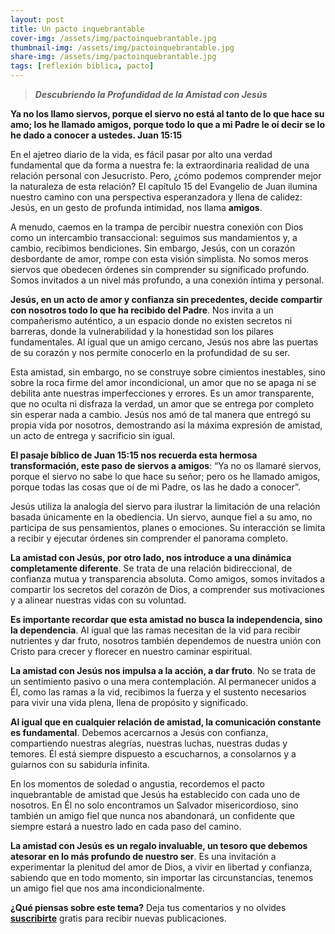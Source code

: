 ```yaml
---
layout: post
title: Un pacto inquebrantable
cover-img: /assets/img/pactoinquebrantable.jpg
thumbnail-img: /assets/img/pactoinquebrantable.jpg
share-img: /assets/img/pactoinquebrantable.jpg
tags: [reflexión bíblica, pacto]
---
```

> ***Descubriendo la Profundidad de la Amistad con Jesús***

**Ya no los llamo siervos, porque el siervo no está al tanto de lo que hace su amo; los he llamado amigos, porque todo lo que a mi Padre le oí decir se lo he dado a conocer a ustedes. Juan 15:15**

En el ajetreo diario de la vida, es fácil pasar por alto una verdad fundamental que da forma a nuestra fe: la extraordinaria realidad de una relación personal con Jesucristo. Pero, ¿cómo podemos comprender mejor la naturaleza de esta relación? El capítulo 15 del Evangelio de Juan ilumina nuestro camino con una perspectiva esperanzadora y llena de calidez: Jesús, en un gesto de profunda intimidad, nos llama **amigos**.

A menudo, caemos en la trampa de percibir nuestra conexión con Dios como un intercambio transaccional: seguimos sus mandamientos y, a cambio, recibimos bendiciones. Sin embargo, Jesús, con un corazón desbordante de amor, rompe con esta visión simplista. No somos meros siervos que obedecen órdenes sin comprender su significado profundo. Somos invitados a un nivel más profundo, a una conexión íntima y personal.

**Jesús, en un acto de amor y confianza sin precedentes, decide compartir con nosotros todo lo que ha recibido del Padre**. Nos invita a un compañerismo auténtico, a un espacio donde no existen secretos ni barreras, donde la vulnerabilidad y la honestidad son los pilares fundamentales. Al igual que un amigo cercano, Jesús nos abre las puertas de su corazón y nos permite conocerlo en la profundidad de su ser.

Esta amistad, sin embargo, no se construye sobre cimientos inestables, sino sobre la roca firme del amor incondicional, un amor que no se apaga ni se debilita ante nuestras imperfecciones y errores. Es un amor transparente, que no oculta ni disfraza la verdad, un amor que se entrega por completo sin esperar nada a cambio. Jesús nos amó de tal manera que entregó su propia vida por nosotros, demostrando así la máxima expresión de amistad, un acto de entrega y sacrificio sin igual.

**El pasaje bíblico de Juan 15:15 nos recuerda esta hermosa transformación, este paso de siervos a amigos**: “Ya no os llamaré siervos, porque el siervo no sabe lo que hace su señor; pero os he llamado amigos, porque todas las cosas que oí de mi Padre, os las he dado a conocer”.

Jesús utiliza la analogía del siervo para ilustrar la limitación de una relación basada únicamente en la obediencia. Un siervo, aunque fiel a su amo, no participa de sus pensamientos, planes o emociones. Su interacción se limita a recibir y ejecutar órdenes sin comprender el panorama completo.

**La amistad con Jesús, por otro lado, nos introduce a una dinámica completamente diferente**. Se trata de una relación bidireccional, de confianza mutua y transparencia absoluta. Como amigos, somos invitados a compartir los secretos del corazón de Dios, a comprender sus motivaciones y a alinear nuestras vidas con su voluntad.

**Es importante recordar que esta amistad no busca la independencia, sino la dependencia**. Al igual que las ramas necesitan de la vid para recibir nutrientes y dar fruto, nosotros también dependemos de nuestra unión con Cristo para crecer y florecer en nuestro caminar espiritual.

**La amistad con Jesús nos impulsa a la acción, a dar fruto**. No se trata de un sentimiento pasivo o una mera contemplación. Al permanecer unidos a Él, como las ramas a la vid, recibimos la fuerza y el sustento necesarios para vivir una vida plena, llena de propósito y significado.

**Al igual que en cualquier relación de amistad, la comunicación constante es fundamental**. Debemos acercarnos a Jesús con confianza, compartiendo nuestras alegrías, nuestras luchas, nuestras dudas y temores. Él está siempre dispuesto a escucharnos, a consolarnos y a guiarnos con su sabiduría infinita.

En los momentos de soledad o angustia, recordemos el pacto inquebrantable de amistad que Jesús ha establecido con cada uno de nosotros. En Él no solo encontramos un Salvador misericordioso, sino también un amigo fiel que nunca nos abandonará, un confidente que siempre estará a nuestro lado en cada paso del camino.

**La amistad con Jesús es un regalo invaluable, un tesoro que debemos atesorar en lo más profundo de nuestro ser**. Es una invitación a experimentar la plenitud del amor de Dios, a vivir en libertad y confianza, sabiendo que en todo momento, sin importar las circunstancias, tenemos un amigo fiel que nos ama incondicionalmente.

**¿Qué piensas sobre este tema?** Deja tus comentarios y no olvides **[suscribirte](https://www.feedio.co/@jdanois)** gratis para recibir nuevas publicaciones.
<!--stackedit_data:
eyJoaXN0b3J5IjpbLTExMTE2NjYxMTksLTU3OTA2MzcxXX0=
-->